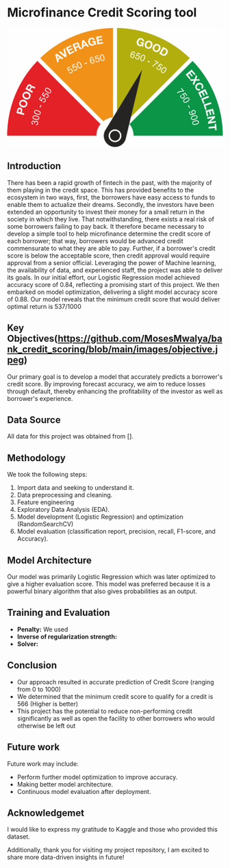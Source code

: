 # Microfinance Credit Scoring tool

![Alt text](https://github.com/MosesMwalya/bank_credit_scoring/blob/main/images/credit_score.jpg)

## Introduction
There has been a rapid growth of fintech in the past, with the majority of them playing in the credit space. This has provided benefits to the ecosystem in two ways, first, the borrowers have easy access to funds to enable them to actualize their dreams. Secondly, the investors have been extended an opportunity to invest their money for a small return in the society in which they live.
That notwithstanding, there exists a real risk of some borrowers failing to pay back. It therefore became necessary to develop a simple tool to help microfinance determine the credit score of each borrower; that way, borrowers would be advanced credit commensurate to what they are able to pay. Further, if a borrower's credit score is below the acceptable score, then credit approval would require approval from a senior official.
Leveraging the power of Machine learning, the availability of data, and experienced staff, the project was able to deliver its goals. In our initial effort, our Logistic Regression model achieved accuracy score of 0.84, reflecting a promising start of this project. We then embarked on model optimization, delivering a slight model accuracy score of 0.88.
Our model reveals that the minimum credit score that would deliver optimal return is 537/1000

## Key Objectives(https://github.com/MosesMwalya/bank_credit_scoring/blob/main/images/objective.jpeg)
Our primary goal is to develop a model that accurately predicts a borrower's credit score. By improving forecast accuracy, we aim to reduce losses through default, thereby enhancing the profitability of the investor as well as borrower's experience.

## Data Source
All data for this project was obtained from []. 

## Methodology
We took the following steps:
  1. Import data and seeking to understand it.
  2. Data preprocessing and cleaning.
  3. Feature engineering
  4. Exploratory Data Analysis (EDA).
  5. Model development (Logistic Regression) and optimization (RandomSearchCV)
  6. Model evaluation (classification report, precision, recall, F1-score, and Accuracy).

## Model Architecture
Our model was primarily Logistic Regression which was later optimized to give a higher evaluation score. This model was preferred because it is a powerful binary algorithm that also gives probabilities as an output.

## Training and Evaluation
- **Penalty:** We used
- **Inverse of regularization strength:**
- **Solver:**

## Conclusion
- Our approach resulted in accurate prediction of Credit Score (ranging from 0 to 1000)
- We determined that the minimum credit score to qualify for a credit is 566 (Higher is better)
- This project has the potential to reduce non-performing credit significantly as well as open the facility to other borrowers who would otherwise be left out 

## Future work
Future work may include:
- Perform further model optimization to improve accuracy.
- Making better model architecture.
- Continuous model evaluation after deployment.

## Acknowledgemet
I would like to express my gratitude to Kaggle and those who provided this dataset.

Additionally, thank you for visiting my project repository, I am excited to share more data-driven insights in future!
